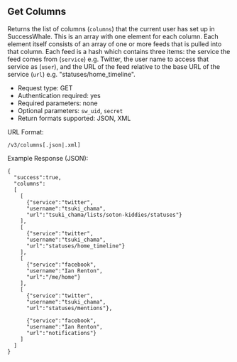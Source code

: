 Get Columns
-----------

Returns the list of columns (`columns`) that the current user has set up in SuccessWhale. This is an array with one element for each column. Each element itself consists of an array of one or more feeds that is pulled into that column. Each feed is a hash which contains three items: the service the feed comes from (`service`) e.g. Twitter, the user name to access that service as (`user`), and the URL of the feed relative to the base URL of the service (`url`) e.g. "statuses/home_timeline".

* Request type: GET
* Authentication required: yes
* Required parameters: none
* Optional parameters: `sw_uid`, `secret`
* Return formats supported: JSON, XML

URL Format:

    /v3/columns[.json|.xml]

Example Response (JSON):

    {
      "success":true,
      "columns":
      [
        [
          {"service":"twitter",
          "username":"tsuki_chama",
          "url":"tsuki_chama/lists/soton-kiddies/statuses"}
        ],
        [
          {"service":"twitter",
          "username":"tsuki_chama",
          "url":"statuses/home_timeline"}
        ],
        [
          {"service":"facebook",
          "username":"Ian Renton",
          "url":"/me/home"}
        ],
        [
          {"service":"twitter",
          "username":"tsuki_chama",
          "url":"statuses/mentions"},

          {"service":"facebook",
          "username":"Ian Renton",
          "url":"notifications"}
        ]
      ]
    }